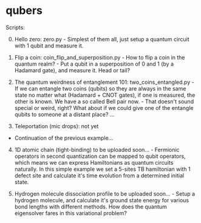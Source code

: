 # qubers

Scripts:

  0. Hello zero:
    zero.py
    - Simplest of them all, just setup a quantum circuit with 1 qubit and measure it.
  
  1. Flip a coin:
    coin_flip_and_superposition.py
    - How to flip a coin in the quantum realm?
    - Put a qubit in a superposition of 0 and 1 (by a Hadamard gate), and measure it. Head or tail?
    
  2. The quantum weirdness of entanglement 101:
    two_coins_entangled.py
    - If we can entangle two coins (qubits) so they are always in the same state no matter what (Hadamard + CNOT gates), if one is measured, the other is known. We have a so called Bell pair now.
    - That doesn't sound special or weird, right? What about if we could give one of the entangle qubits to someone at a distant place? ...
 
  3. Teleportation (mic drops):
     not  yet
   - Continuation of the previous example...
    
  4. 1D atomic chain (tight-binding)
    to be uploaded soon...
    - Fermionic operators in second quantization can be mapped to qubit operators, which means we can express Hamiltonians as quantum circuits naturally. In this simple example we set a 5-sites TB hamiltonian with 1 defect site and calculate it's time evolution from a determined initial state.

  5. Hydrogen molecule dissociation profile
    to be uploaded soon...
    - Setup a hydrogen molecule, and calculate it's ground state energy for various bond lengths with different methods. How does the quantum eigensolver fares in this variational problem?
